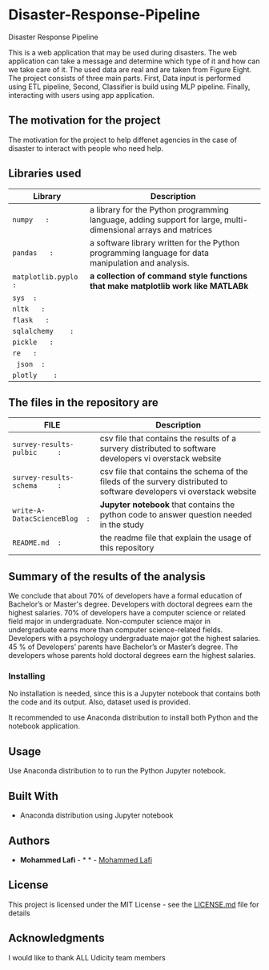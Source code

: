 # Disaster-Response-Pipeline
  Disaster Response Pipeline

This is a web application that may be used during disasters. The web application can take a message and determine which type of it and how can we take care of it.
The used data are real and are taken from Figure Eight. The project consists of three main parts. First, Data input is  performed using ETL pipeline, Second, Classifier is build using MLP pipeline. Finally, interacting with users using app application.



## The motivation for the project

The motivation for the project to help diffenet agencies in the case of disaster to interact with people who need help. 

##  Libraries used


| Library | Description |
| --- | --- |
| `numpy   : `   |  a library for the Python programming language, adding support for large, multi-dimensional arrays and matrices |
| `pandas   : `    | a software library written for the Python programming language for data manipulation and analysis. |
| ` matplotlib.pyplo  : `      |   **a collection of command style functions that make matplotlib work like MATLABk** |
| ` sys  : `      |     |
| ` nltk   : `      |     |
| ` flask   : `      |     |
| `sqlalchemy    : `      |     |
| ` pickle   : `      |     |
| ` re   : `      |     |
| `  json  : `      |     |
| `plotly    : `      |     |


##  The files  in the repository are 

| FILE    | Description |
| ---  | --- |
| `survey-results-pulbic     : `         |csv file that contains the results of a survery distributed to software developers vi overstack website |
| `survey-results-schema     : `         | csv file that contains the schema of the fileds of the survery distributed to software developers vi overstack website|
| `write-A-DatacScienceBlog  : `         |   **Jupyter notebook** that contains the python code to answer question needed  in the study|
| `README.md  : `                        |  the readme file that explain the usage of this repository|


## Summary of the results of the analysis

We conclude that about 70% of developers have a formal education of Bachelor’s or Master's degree. 
Developers with doctoral degrees earn the highest salaries.
70% of developers have a computer science or related field major in undergraduate. 
Non-computer science major in undergraduate earns more than computer science-related fields. 
Developers with a psychology undergraduate major got the highest salaries.
45 % of Developers’ parents have Bachelor’s or Master’s degree. 
The developers whose parents hold doctoral degrees earn the highest salaries.

### Installing


No installation is needed, since this is a Jupyter notebook that contains both
the code and its output. Also, dataset used is provided.

It recommended to use Anaconda distribution to install both Python 
and the notebook application. 


## Usage

Use Anaconda distribution to to run the Python Jupyter notebook.


## Built With

* Anaconda distribution using Jupyter notebook 


## Authors

* **Mohammed Lafi** - *  * - [Mohammed Lafi](https://github.com/mohammedlafi)


## License

This project is licensed under the MIT License - see the [LICENSE.md](LICENSE.md) file for details

## Acknowledgments

I would like to thank ALL Udicity team members 

